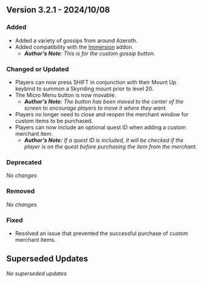 ## Version 3.2.1 - 2024/10/08

### Added
  - Added a variety of gossips from around Azeroth.
  - Added compatibility with the [Immersion](https://www.curseforge.com/wow/addons/immersion) addon.
    - _**Author's Note**: This is for the custom gossip button._
### Changed or Updated
  - Players can now press SHIFT in conjunction with their Mount Up keybind to summon a Skyriding mount prior to level 20.
  - The Micro Menu button is now movable.
    - _**Author's Note**: The button has been moved to the center of the screen to encourage players to move it where they want._
  - Players no longer need to close and reopen the merchant window for custom items to be purchased.
  - Players can now include an optional quest ID when adding a custom merchant item.
    - _**Author's Note:** If a quest ID is included, it will be checked if the player is on the quest before purchasing the item from the merchant._
### Deprecated
_No changes_
### Removed
_No changes_
### Fixed
  - Resolved an issue that prevented the successful purchase of custom merchant items.

## Superseded Updates
_No superseded updates_